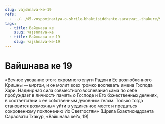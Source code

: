 ```yaml
---
slug: vajshnava-ke-19
refs:
  - ../../65-vospominaniya-o-shrile-bhaktisiddhante-saraswati-thakure/996-1982-01-29-a-sarasvati-thakur-olitsetvorenie-kirtana.md
tags:
  - title: Вайшнава ке
    slug: vajshnava-ke
  - title: Вайшнава ке 19
    slug: vajshnava-ke-19
---
```


# Вайшнава ке 19

«Вечное упование этого скромного слуги Радхи и Ее возлюбленного Кришны — *киртан*, и он молит всех громко воспевать имена Господа Хари. Надмирная сила совместного воспевания сама по себе пробуждает в личности память о Господе и Его божественных деяниях, в соответствии с ее собственным духовным телом. Только тогда становится возможным уйти в уединенное место и предаться сокровенному поклонению Их Светлостям» (Шрила Бхактисиддханта Сарасвати Тхакур, «Вайшнава ке?», 19)
